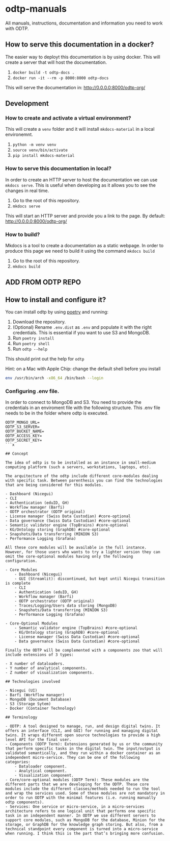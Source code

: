 # odtp-manuals
All manuals, instructions, documentation and information you need to work with ODTP.

## How to serve this documentation in a docker?

The easier way to deployt this documentation is by using docker. This will create a server that will host the documentation.

1. `docker build -t odtp-docs .`
2. `docker run -it --rm -p 8000:8000 odtp-docs`

This will serve the documentation in: http://0.0.0.0:8000/odtp-org/

## Development

### How to create and activate a virtual environment? 

This will create a `venv` folder and it will install `mkdocs-material` in a local environemnt.

1. `python -m venv venv`
2. `source venv/bin/activate`
3. `pip install mkdocs-material`

### How to serve this documentation in local? 

In order to create an HTTP server to host the documentation we can use `mkdocs serve`. This is useful when developing as it allows you to see the changes in real time. 

1. Go to the root of this repository.
2. `mkdocs serve`

This will start an HTTP server and provide you a link to the page. By default: http://0.0.0.0:8000/odtp-org/

### How to build?

Mkdocs is a tool to create a documentation as a static webpage. In order to produce this page we need to build it using the command `mkdocs build`

1. Go to the root of this repository.
2. `mkdocs build`



## ADD FROM ODTP REPO


## How to install and configure it?

You can install odtp by using [poetry](https://python-poetry.org/) and running: 

1. Download the repository. 
2. (Optional) Rename `.env.dist` as `.env` and populate it with the right credentials. This is essential if you want to use S3 and MongoDB. 
2. Run `poetry install`
3. Run `poetry shell`
4. Run `odtp --help`

This should print out the help for `odtp`

Hint: on a Mac with Apple Chip: change the default shell before you install
```bash
env /usr/bin/arch -x86_64 /bin/bash --login
```

### Configuring .env file. 

In order to connect to MongoDB and S3. You need to provide the credentials in an enviroment file with the following structure. This .env file needs to be in the folder where odtp is executed.

```
ODTP_MONGO_URL=
ODTP_S3_SERVER=
ODTP_BUCKET_NAME=
ODTP_ACCESS_KEY=
ODTP_SECRET_KEY=
```x

## Concept

The idea of odtp is to be installed as an instance in small-medium computing platform (such a servers, workstations, laptops, etc).  

The arquitecture of the odtp include different core-modules dealing with specific task. Between parenthesis you can find the technologies that are being considered for this modules.

- Dashboard (Nicegui)
- CLI
- Authentication (eduID, GH)
- Workflow manager (Barfi)
- ODTP orchestrator (ODTP original)
- License manager (Swiss Data Custodian) #core-optional
- Data governance (Swiss Data Custodian) #core-optional
- Semantic validator engine (TopBrains) #core-optional
- KG/Ontology storing (GraphDB) #core-optional
- Snapshots/Data transferring (MINION S3)
- Performance Logging (Grafana) 

All these core modules will be available in the full instance. However, for those users who wants to try a lighter version they can omit the core-optional modules having only the following configuration.

- Core Modules
    - Dashboard (Nicegui)
    - GUI (Streamlit): discontinued, but kept until Nicegui transition is complete
    - CLI
    - Authentication (eduID, GH)
    - Workflow manager (Barfi)
    - ODTP orchestrator (ODTP original)
    - Traces/Logging/Users data storing (MongoDB)
    - Snapshots/Data transferring (MINION S3)
    - Performance Logging (Grafana) 

- Core-Optional Modules
    - Semantic validator engine (TopBrains) #core-optional
    - KG/Ontology storing (GraphDB) #core-optional
    - License manager (Swiss Data Custodian) #core-optional
    - Data governance (Swiss Data Custodian) #core-optional

Finally the ODTP will be complemented with a components zoo that will include extensions of 3 types:

- X number of dataloaders.
- Y number of analytical components.
- Z number of visualization components.

## Technologies involved

- Nicegui (UI)
- Barfi (Workflow manager)
- MongoDB (Document Database)
- S3 (Storage Sytem)
- Docker (Container Technology)

## Terminology

- ODTP: A tool designed to manage, run, and design digital twins. It offers an interface (CLI, and GUI) for running and managing digital twins. It wraps different open source technologies to provide a high level API for the final user. 
- Components (ODTP Term): Extensions generated by us or the community that perform specific tasks in the digital twin. The input/output is validated semantically, and they run within a docker container as an independent micro-service. They can be one of the following categories:
	- Dataloader component. 
	- Analytical component.
	- Visualization component.
- Core/core-optional modules (ODTP Term): These modules are the different parts that we are developing for the ODTP. These core modules include the different classes/methods needed to run the tool and wrap the services used. Some of these modules are not mandatory in order to run ODTP with the minimal features (i.e. running manually odtp components).
- Services: One service or micro-service, in a micro-services architecture refers to one logical unit that performs one specific task in an independent manner. In ODTP we use different servers to support core modules, such as MongoDB for the database, Minion for the storage, or GraphDB for the knowledge graph storing. But also, from a technical standpoint every component is turned into a micro-service when running. I think this is the part that’s bringing more confusion. 

